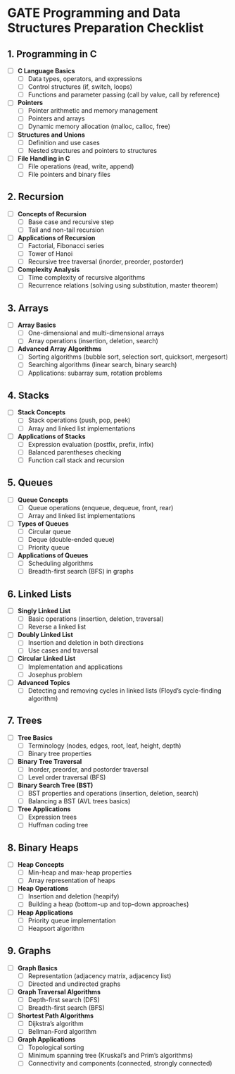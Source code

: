 # GATE Programming and Data Structures Preparation Checklist

## 1. **Programming in C**
- [ ] **C Language Basics**
  - [ ] Data types, operators, and expressions
  - [ ] Control structures (if, switch, loops)
  - [ ] Functions and parameter passing (call by value, call by reference)
- [ ] **Pointers**
  - [ ] Pointer arithmetic and memory management
  - [ ] Pointers and arrays
  - [ ] Dynamic memory allocation (malloc, calloc, free)
- [ ] **Structures and Unions**
  - [ ] Definition and use cases
  - [ ] Nested structures and pointers to structures
- [ ] **File Handling in C**
  - [ ] File operations (read, write, append)
  - [ ] File pointers and binary files

## 2. **Recursion**
- [ ] **Concepts of Recursion**
  - [ ] Base case and recursive step
  - [ ] Tail and non-tail recursion
- [ ] **Applications of Recursion**
  - [ ] Factorial, Fibonacci series
  - [ ] Tower of Hanoi
  - [ ] Recursive tree traversal (inorder, preorder, postorder)
- [ ] **Complexity Analysis**
  - [ ] Time complexity of recursive algorithms
  - [ ] Recurrence relations (solving using substitution, master theorem)

## 3. **Arrays**
- [ ] **Array Basics**
  - [ ] One-dimensional and multi-dimensional arrays
  - [ ] Array operations (insertion, deletion, search)
- [ ] **Advanced Array Algorithms**
  - [ ] Sorting algorithms (bubble sort, selection sort, quicksort, mergesort)
  - [ ] Searching algorithms (linear search, binary search)
  - [ ] Applications: subarray sum, rotation problems

## 4. **Stacks**
- [ ] **Stack Concepts**
  - [ ] Stack operations (push, pop, peek)
  - [ ] Array and linked list implementations
- [ ] **Applications of Stacks**
  - [ ] Expression evaluation (postfix, prefix, infix)
  - [ ] Balanced parentheses checking
  - [ ] Function call stack and recursion

## 5. **Queues**
- [ ] **Queue Concepts**
  - [ ] Queue operations (enqueue, dequeue, front, rear)
  - [ ] Array and linked list implementations
- [ ] **Types of Queues**
  - [ ] Circular queue
  - [ ] Deque (double-ended queue)
  - [ ] Priority queue
- [ ] **Applications of Queues**
  - [ ] Scheduling algorithms
  - [ ] Breadth-first search (BFS) in graphs

## 6. **Linked Lists**
- [ ] **Singly Linked List**
  - [ ] Basic operations (insertion, deletion, traversal)
  - [ ] Reverse a linked list
- [ ] **Doubly Linked List**
  - [ ] Insertion and deletion in both directions
  - [ ] Use cases and traversal
- [ ] **Circular Linked List**
  - [ ] Implementation and applications
  - [ ] Josephus problem
- [ ] **Advanced Topics**
  - [ ] Detecting and removing cycles in linked lists (Floyd’s cycle-finding algorithm)

## 7. **Trees**
- [ ] **Tree Basics**
  - [ ] Terminology (nodes, edges, root, leaf, height, depth)
  - [ ] Binary tree properties
- [ ] **Binary Tree Traversal**
  - [ ] Inorder, preorder, and postorder traversal
  - [ ] Level order traversal (BFS)
- [ ] **Binary Search Tree (BST)**
  - [ ] BST properties and operations (insertion, deletion, search)
  - [ ] Balancing a BST (AVL trees basics)
- [ ] **Tree Applications**
  - [ ] Expression trees
  - [ ] Huffman coding tree

## 8. **Binary Heaps**
- [ ] **Heap Concepts**
  - [ ] Min-heap and max-heap properties
  - [ ] Array representation of heaps
- [ ] **Heap Operations**
  - [ ] Insertion and deletion (heapify)
  - [ ] Building a heap (bottom-up and top-down approaches)
- [ ] **Heap Applications**
  - [ ] Priority queue implementation
  - [ ] Heapsort algorithm

## 9. **Graphs**
- [ ] **Graph Basics**
  - [ ] Representation (adjacency matrix, adjacency list)
  - [ ] Directed and undirected graphs
- [ ] **Graph Traversal Algorithms**
  - [ ] Depth-first search (DFS)
  - [ ] Breadth-first search (BFS)
- [ ] **Shortest Path Algorithms**
  - [ ] Dijkstra’s algorithm
  - [ ] Bellman-Ford algorithm
- [ ] **Graph Applications**
  - [ ] Topological sorting
  - [ ] Minimum spanning tree (Kruskal’s and Prim’s algorithms)
  - [ ] Connectivity and components (connected, strongly connected)
